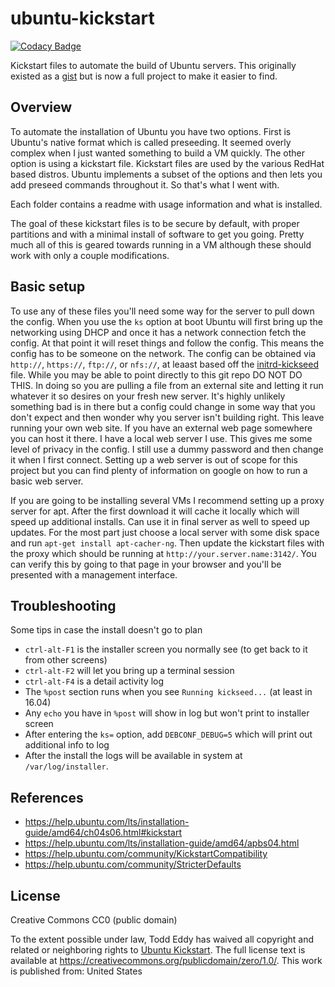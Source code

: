 # ubuntu-kickstart

[![Codacy Badge](https://app.codacy.com/project/badge/Grade/22ef38ccee974c33a7eb8fb02e35e09a)](https://www.codacy.com/manual/vrillusions/ubuntu-kickstart?utm_source=github.com&amp;utm_medium=referral&amp;utm_content=vrillusions/ubuntu-kickstart&amp;utm_campaign=Badge_Grade)

Kickstart files to automate the build of Ubuntu servers. This originally existed as a [gist](https://gist.github.com/vrillusions/d292953ff9bc0e2041d9) but is now a full project to make it easier to find.

## Overview

To automate the installation of Ubuntu you have two options. First is Ubuntu's native format which is called preseeding. It seemed overly complex when I just wanted something to build a VM quickly. The other option is using a kickstart file. Kickstart files are used by the various RedHat based distros. Ubuntu implements a subset of the options and then lets you add preseed commands throughout it. So that's what I went with.

Each folder contains a readme with usage information and what is installed.

The goal of these kickstart files is to be secure by default, with proper partitions and with a minimal install of software to get you going.  Pretty much all of this is geared towards running in a VM although these should work with only a couple modifications.

## Basic setup

To use any of these files you'll need some way for the server to pull down the config. When you use the `ks` option at boot Ubuntu will first bring up the networking using DHCP and once it has a network connection fetch the config.  At that point it will reset things and follow the config.  This means the config has to be someone on the network.  The config can be obtained via `http://`, `https://`, `ftp://`, or `nfs://`, at leaast based off the [initrd-kickseed](https://bazaar.launchpad.net/~ubuntu-installer/kickseed/master/view/head:/initrd-kickseed) file.  While you may be able to point directly to this git repo DO NOT DO THIS.  In doing so you are pulling a file from an external site and letting it run whatever it so desires on your fresh new server.  It's highly unlikely something bad is in there but a config could change in some way that you don't expect and then wonder why you server isn't building right.  This leave running your own web site.  If you have an external web page somewhere you can host it there.  I have a local web server I use.  This gives me some level of privacy in the config.  I still use a dummy password and then change it when I first connect.  Setting up a web server is out of scope for this project but you can find plenty of information on google on how to run a basic web server.

If you are going to be installing several VMs I recommend setting up a proxy server for apt.  After the first download it will cache it locally which will speed up additional installs.  Can use it in final server as well to speed up updates.  For the most part just choose a local server with some disk space and run `apt-get install apt-cacher-ng`.  Then update the kickstart files with the proxy which should be running at `http://your.server.name:3142/`. You can verify this by going to that page in your browser and you'll be presented with a management interface.

## Troubleshooting

Some tips in case the install doesn't go to plan

- `ctrl-alt-F1` is the installer screen you normally see (to get back to it from other screens)
- `ctrl-alt-F2` will let you bring up a terminal session
- `ctrl-alt-F4` is a detail activity log
- The `%post` section runs when you see `Running kickseed...` (at least in 16.04)
- Any `echo` you have in `%post` will show in log but won't print to installer screen
- After entering the `ks=` option, add `DEBCONF_DEBUG=5` which will print out additional info to log
- After the install the logs will be available in system at `/var/log/installer`.

## References

- <https://help.ubuntu.com/lts/installation-guide/amd64/ch04s06.html#kickstart>
- <https://help.ubuntu.com/lts/installation-guide/amd64/apbs04.html>
- <https://help.ubuntu.com/community/KickstartCompatibility>
- <https://help.ubuntu.com/community/StricterDefaults>

## License

Creative Commons CC0 (public domain)

To the extent possible under law, Todd Eddy has waived all copyright and related or neighboring rights to [Ubuntu Kickstart](https://github.com/vrillusions/ubuntu-kickstart). The full license text is available at <https://creativecommons.org/publicdomain/zero/1.0/>. This work is published from: United States
